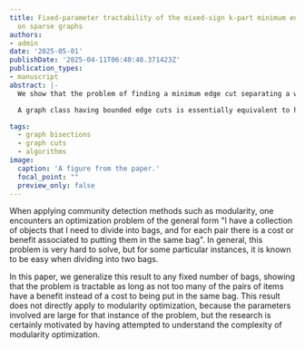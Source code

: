 ```yaml
---
title: Fixed-parameter tractability of the mixed-sign k-part minimum edge cut problem
  on sparse graphs
authors:
- admin
date: '2025-05-01'
publishDate: '2025-04-11T06:40:48.371423Z'
publication_types:
- manuscript
abstract: |-
  We show that the problem of finding a minimum edge cut separating a weighted graph into $k$ parts, where some edges are allowed to have negative weight, is fixed-parameter tractable as long as both the graph itself and the negative-weight edges are sparse. In particular, we require the negative-weight edges to have a small vertex cover, a bound on the weights, and the graph to have bounded edge cuts, in a sense we define.

  A graph class having bounded edge cuts is essentially equivalent to having uniformly bounded local edge connectivity -- so this includes graphs with bounded edge-cut width and with bounded maximum degree. We show some basic results about these graph classes that we need for our main theorem.

tags:
  - graph bisections
  - graph cuts
  - algorithms
image:
  caption: 'A figure from the paper.'
  focal_point: ""
  preview_only: false
---
```


When applying community detection methods such as modularity, one encounters an optimization problem of the general form "I have a collection of objects that I need to divide into bags, and for each pair there is a cost or benefit associated to putting them in the same bag". In general, this problem is very hard to solve, but for some particular instances, it is known to be easy when dividing into two bags.

In this paper, we generalize this result to any fixed number of bags, showing that the problem is tractable as long as not too many of the pairs of items have a benefit instead of a cost to being put in the same bag. This result does not directly apply to modularity optimization, because the parameters involved are large for that instance of the problem, but the research is certainly motivated by having attempted to understand the complexity of modularity optimization.
